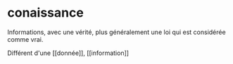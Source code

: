 # conaissance
Informations, avec une vérité, plus généralement une loi qui est considérée comme vrai.

Différent d'une [[donnée]], [[information]]